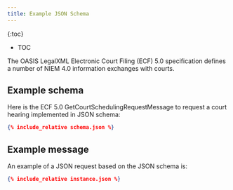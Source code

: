 ```yaml
---
title: Example JSON Schema
---
```


{:toc}
- TOC

The OASIS LegalXML Electronic Court Filing (ECF) 5.0 specification defines a number of NIEM 4.0 information
exchanges with courts.

## Example schema

Here is the ECF 5.0 GetCourtSchedulingRequestMessage to request a court hearing implemented in JSON schema:

```json
{% include_relative schema.json %}
```

## Example message

An example of a JSON request based on the JSON schema is:

```json
{% include_relative instance.json %}
```
